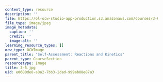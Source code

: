 ```yaml
---
content_type: resource
description: ''
file: https://ol-ocw-studio-app-production.s3.amazonaws.com/courses/3-091sc-introduction-to-solid-state-chemistry-fall-2010/e0688de8a8a27bb32dad999ab88e87a3_3-5.jpg
file_type: image/jpeg
image_metadata:
  caption: ''
  credit: ''
  image-alt: ''
learning_resource_types: []
ocw_type: OCWImage
parent_title: 'Self-Assessment: Reactions and Kinetics'
parent_type: CourseSection
resourcetype: Image
title: 3-5.jpg
uid: e0688de8-a8a2-7bb3-2dad-999ab88e87a3
---
```

